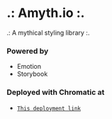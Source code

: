 # .: Amyth.io :.
.: A mythical styling library :.

### Powered by
- Emotion
- Storybook

### Deployed with Chromatic at
- [`This deployment link`](https://60bafb54de11ec00490290c8-gxecvdusaz.chromatic.com/?path=/story/example-introduction--page)
